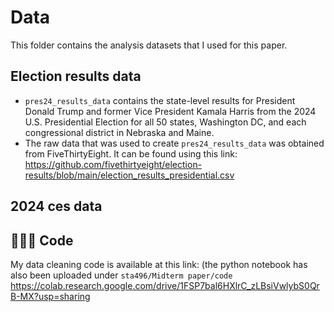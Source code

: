 # Data
This folder contains the analysis datasets that I used for this paper.

## Election results data
- `pres24_results_data` contains the state-level results for President Donald Trump and former Vice President Kamala Harris from the 2024 U.S. Presidential Election for all 50 states, Washington DC, and each congressional district in Nebraska and Maine.
- The raw data that was used to create `pres24_results_data` was obtained from FiveThirtyEight. It can be found using this link: https://github.com/fivethirtyeight/election-results/blob/main/election_results_presidential.csv

## 2024 ces data

## 👩🏻‍💻 Code
My data cleaning code is available at this link: (the python notebook has also been uploaded under `sta496/Midterm paper/code`
https://colab.research.google.com/drive/1FSP7bal6HXlrC_zLBsiVwlybS0QrB-MX?usp=sharing
